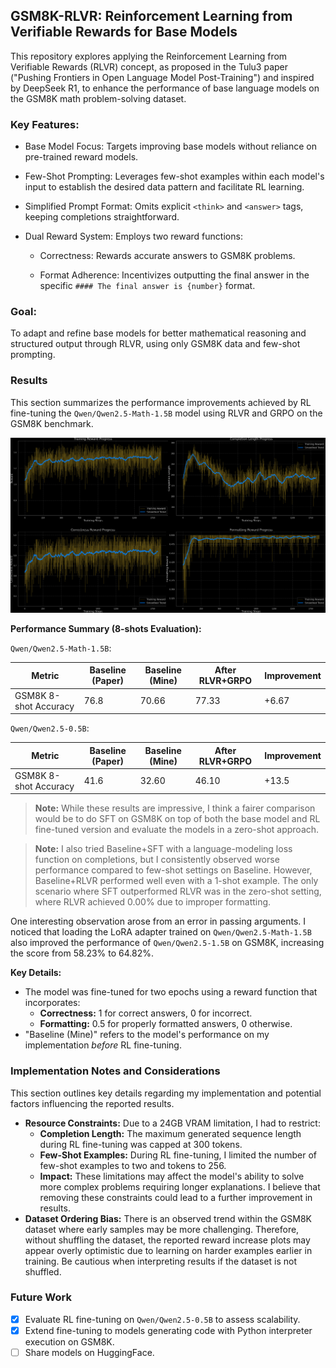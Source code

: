 ## GSM8K-RLVR: Reinforcement Learning from Verifiable Rewards for Base Models

This repository explores applying the Reinforcement Learning from Verifiable Rewards (RLVR) concept, as proposed in the Tulu3 paper ("Pushing Frontiers in Open Language Model Post-Training") and inspired by DeepSeek R1, to enhance the performance of base language models on the GSM8K math problem-solving dataset.

### Key Features:

- Base Model Focus: Targets improving base models without reliance on pre-trained reward models.

- Few-Shot Prompting: Leverages few-shot examples within each model's input to establish the desired data pattern and facilitate RL learning.

- Simplified Prompt Format: Omits explicit `<think>` and `<answer>` tags, keeping completions straightforward.

- Dual Reward System: Employs two reward functions:

    - Correctness: Rewards accurate answers to GSM8K problems.

    -  Format Adherence: Incentivizes outputting the final answer in the specific `#### The final answer is {number}` format.

### Goal:

To adapt and refine base models for better mathematical reasoning and structured output through RLVR, using only GSM8K data and few-shot prompting.

### Results

This section summarizes the performance improvements achieved by RL fine-tuning the `Qwen/Qwen2.5-Math-1.5B` model using RLVR and GRPO on the GSM8K benchmark.

![plot](./plots/RLVR-GSM8K-Plots.png)

**Performance Summary (8-shots Evaluation):**

`Qwen/Qwen2.5-Math-1.5B`:

| Metric               | Baseline (Paper) | Baseline (Mine) | After RLVR+GRPO | Improvement |
|-----------------------|------------------|-----------------|-----------------|-------------|
| GSM8K 8-shot Accuracy| 76.8             | 70.66           | 77.33           | +6.67       |

`Qwen/Qwen2.5-0.5B`:

| Metric               | Baseline (Paper) | Baseline (Mine) | After RLVR+GRPO | Improvement |
|-----------------------|------------------|-----------------|-----------------|-------------|
| GSM8K 8-shot Accuracy| 41.6             | 32.60           | 46.10           | +13.5       |

> **Note:** While these results are impressive, I think a fairer comparison would be to do SFT on GSM8K  on top of both the base model and RL fine-tuned version and evaluate the models in a zero-shot approach.

> **Note:** I also tried Baseline+SFT with a language-modeling loss function on completions, but I consistently observed worse performance compared to few-shot settings on Baseline. However, Baseline+RLVR performed well even with a 1-shot example. The only scenario where SFT outperformed RLVR was in the zero-shot setting, where RLVR achieved 0.00% due to improper formatting.

One interesting observation arose from an error in passing arguments. I noticed that loading the LoRA adapter trained on `Qwen/Qwen2.5-Math-1.5B` also improved the performance of `Qwen/Qwen2.5-1.5B` on GSM8K, increasing the score from 58.23% to 64.82%.

**Key Details:**

*   The model was fine-tuned for two epochs using a reward function that incorporates:
    *   **Correctness:** 1 for correct answers, 0 for incorrect.
    *   **Formatting:** 0.5 for properly formatted answers, 0 otherwise.
*   "Baseline (Mine)" refers to the model's performance on my implementation *before* RL fine-tuning.

### Implementation Notes and Considerations

This section outlines key details regarding my implementation and potential factors influencing the reported results.

*   **Resource Constraints:** Due to a 24GB VRAM limitation, I had to restrict:
    *   **Completion Length:** The maximum generated sequence length during RL fine-tuning was capped at 300 tokens.
    *   **Few-Shot Examples:**  During RL fine-tuning, I limited the number of few-shot examples to two and tokens to 256.
    *  **Impact:** These limitations may affect the model's ability to solve more complex problems requiring longer explanations. I believe that removing these constraints could lead to a further improvement in results.
*   **Dataset Ordering Bias:**  There is an observed trend within the GSM8K dataset where early samples may be more challenging. Therefore, without shuffling the dataset, the reported reward increase plots may appear overly optimistic due to learning on harder examples earlier in training. Be cautious when interpreting results if the dataset is not shuffled.

### Future Work

- [x] Evaluate RL fine-tuning on `Qwen/Qwen2.5-0.5B` to assess scalability.
- [x] Extend fine-tuning to models generating code with Python interpreter execution on GSM8K.
- [ ] Share models on HuggingFace.